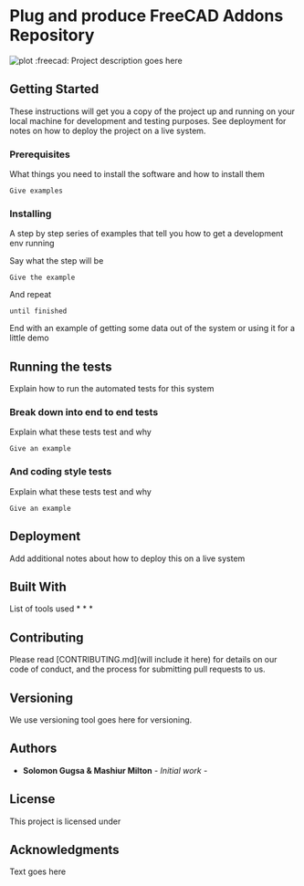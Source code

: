 # Plug and produce FreeCAD Addons Repository

![plot](./directory_1/directory_2/.../directory_n/plot.png)
:freecad:
Project description goes here

## Getting Started

These instructions will get you a copy of the project up and running on your local machine for development and testing purposes. See deployment for notes on how to deploy the project on a live system.

### Prerequisites

What things you need to install the software and how to install them

```
Give examples
```

### Installing

A step by step series of examples that tell you how to get a development env running

Say what the step will be

```
Give the example
```

And repeat

```
until finished
```

End with an example of getting some data out of the system or using it for a little demo

## Running the tests

Explain how to run the automated tests for this system

### Break down into end to end tests

Explain what these tests test and why

```
Give an example
```

### And coding style tests

Explain what these tests test and why

```
Give an example
```

## Deployment

Add additional notes about how to deploy this on a live system

## Built With
List of tools used
* 
* 
* 

## Contributing

Please read [CONTRIBUTING.md](will include it here) for details on our code of conduct, and the process for submitting pull requests to us.

## Versioning

We use versioning tool goes here for versioning.

## Authors

* **Solomon Gugsa & Mashiur Milton** - *Initial work* -



## License

This project is licensed under 

## Acknowledgments
Text goes here
 

